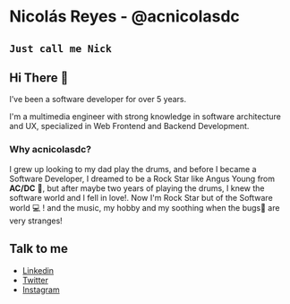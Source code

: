 # Nicolás Reyes - @acnicolasdc
`Just call me Nick`
--------
## Hi There 👋 
I’ve been a software developer for over 5 years.

I'm a multimedia engineer with strong knowledge in software architecture and
UX, specialized in Web Frontend and Backend Development.

### Why acnicolasdc?
I grew up looking to my dad play the drums, and before I became a Software Developer, I dreamed to be a Rock Star like Angus Young from **AC/DC** 🤘, but after maybe two years of playing the drums, I knew the software world and I fell in love!. Now I'm Rock Star but of the Software world 💻 ! and the music, my hobby and my soothing when the bugs🐞 are very stranges!



## Talk to me 
* [Linkedin](https://www.linkedin.com/feed/) 
* [Twitter](https://twitter.com/acnicolasdc)
* [Instagram](https://www.instagram.com/acnicolasdc/)
